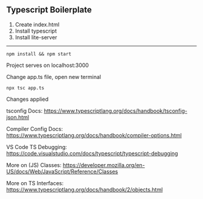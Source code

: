 ## Typescript Boilerplate

1. Create index.html
2. Install typescript
3. Install lite-server

---

`npm install && npm start`

Project serves on localhost:3000

Change app.ts file, open new terminal

`npx tsc app.ts`

Changes applied

tsconfig Docs: https://www.typescriptlang.org/docs/handbook/tsconfig-json.html

Compiler Config Docs: https://www.typescriptlang.org/docs/handbook/compiler-options.html

VS Code TS Debugging: https://code.visualstudio.com/docs/typescript/typescript-debugging

More on (JS) Classes: https://developer.mozilla.org/en-US/docs/Web/JavaScript/Reference/Classes

More on TS Interfaces: https://www.typescriptlang.org/docs/handbook/2/objects.html
